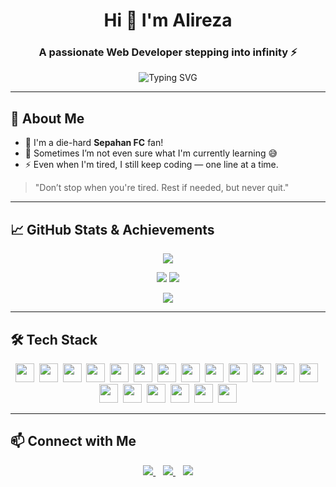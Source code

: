 <h1 align="center">Hi 👋 I'm Alireza</h1>
<h3 align="center">A passionate Web Developer stepping into infinity ⚡</h3>

<p align="center">
  <img src="https://readme-typing-svg.herokuapp.com?font=Fira+Code&size=22&pause=1000&color=00F7FF&center=true&vCenter=true&width=435&lines=Full-Stack+Developer;Sepahan+Fan+%F0%9F%92%9B;Always+Coding+Something+Cool!" alt="Typing SVG" />
</p>

---

## 🔮 About Me

- 💛 I'm a die-hard **Sepahan FC** fan!
- 🤔 Sometimes I’m not even sure what I'm currently learning 😅
- ⚡ Even when I'm tired, I still keep coding — one line at a time.

> "Don’t stop when you're tired. Rest if needed, but never quit."

---

## 📈 GitHub Stats & Achievements

<p align="center">
  <img src="https://github-profile-summary-cards.vercel.app/api/cards/profile-details?username=mrkeshi&theme=tokyonight" />
</p>

<p align="center">
  <img src="https://github-readme-stats.vercel.app/api?username=mrkeshi&show_icons=true&theme=tokyonight&hide_border=true" />
  <img src="https://github-readme-streak-stats.herokuapp.com?user=mrkeshi&theme=tokyonight&hide_border=true" />
</p>

<p align="center">
  <img src="https://github-profile-trophy.vercel.app/?username=mrkeshi&theme=algolia&row=2&column=4" />
</p>

---

## 🛠️ Tech Stack

<p align="center">
  <img src="https://cdn.jsdelivr.net/gh/devicons/devicon/icons/html5/html5-original-wordmark.svg" width="30" height="30" />&nbsp;
  <img src="https://cdn.jsdelivr.net/gh/devicons/devicon/icons/css3/css3-original-wordmark.svg" width="30" height="30" />&nbsp;
  <img src="https://cdn.jsdelivr.net/gh/devicons/devicon/icons/javascript/javascript-original.svg" width="30" height="30" />&nbsp;
  <img src="https://cdn.jsdelivr.net/gh/devicons/devicon/icons/typescript/typescript-original.svg" width="30" height="30" />&nbsp;
  <img src="https://cdn.jsdelivr.net/gh/devicons/devicon/icons/vuejs/vuejs-original-wordmark.svg" width="30" height="30" />&nbsp;
  <img src="https://cdn.jsdelivr.net/gh/devicons/devicon/icons/nuxtjs/nuxtjs-original.svg" width="30" height="30" />&nbsp;
  <img src="https://cdn.jsdelivr.net/gh/devicons/devicon/icons/tailwindcss/tailwindcss-icon.svg" width="30" height="30" />&nbsp;
  <img src="https://cdn.jsdelivr.net/gh/devicons/devicon/icons/bootstrap/bootstrap-original-wordmark.svg" width="30" height="30" />&nbsp;
  <img src="https://cdn.jsdelivr.net/gh/devicons/devicon/icons/sass/sass-original.svg" width="30" height="30" />&nbsp;
  <img src="https://cdn.jsdelivr.net/gh/devicons/devicon/icons/c/c-original.svg" width="30" height="30" />&nbsp;
  <img src="https://cdn.jsdelivr.net/gh/devicons/devicon/icons/java/java-original.svg" width="30" height="30" />&nbsp;
  <img src="https://cdn.jsdelivr.net/gh/devicons/devicon/icons/python/python-original.svg" width="30" height="30" />&nbsp;
  <img src="https://cdn.worldvectorlogo.com/logos/django.svg" width="30" height="30" />&nbsp;
  <img src="https://cdn.jsdelivr.net/gh/devicons/devicon/icons/mysql/mysql-original-wordmark.svg" width="30" height="30" />&nbsp;
  <img src="https://cdn.jsdelivr.net/gh/devicons/devicon/icons/sqlite/sqlite-original-wordmark.svg" width="30" height="30" />&nbsp;
  <img src="https://cdn.jsdelivr.net/gh/devicons/devicon/icons/mongodb/mongodb-original-wordmark.svg" width="30" height="30" />&nbsp;
  <img src="https://cdn.jsdelivr.net/gh/devicons/devicon/icons/neo4j/neo4j-original-wordmark.svg" width="30" height="30" />&nbsp;
  <img src="https://cdn.jsdelivr.net/gh/devicons/devicon/icons/webpack/webpack-original-wordmark.svg" width="30" height="30" />&nbsp;
  <img src="https://cdn.jsdelivr.net/gh/devicons/devicon/icons/vite/vite-original.svg" width="30" height="30" />
</p>

---

## 📫 Connect with Me

<p align="center">
  <a href="https://instagram.com/keshavarz_28" target="_blank">
    <img src="https://img.shields.io/badge/Instagram-%23E4405F.svg?logo=instagram&logoColor=white" />
  </a>
  &nbsp;&nbsp;
  <a href="https://twitter.com/" target="_blank">
    <img src="https://img.shields.io/badge/Twitter-%231DA1F2.svg?logo=twitter&logoColor=white" />
  </a>
  &nbsp;&nbsp;
  <a href="https://t.me/pares28" target="_blank">
    <img src="https://img.shields.io/badge/Telegram-2CA5E0?style=flat&logo=telegram&logoColor=white" />
  </a>
</p>
